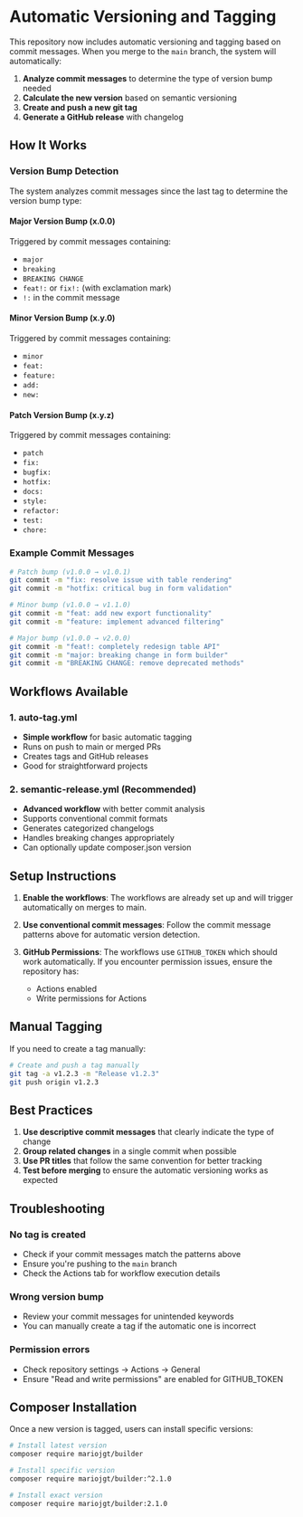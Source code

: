 # Automatic Versioning and Tagging

This repository now includes automatic versioning and tagging based on commit messages. When you merge to the `main` branch, the system will automatically:

1. **Analyze commit messages** to determine the type of version bump needed
2. **Calculate the new version** based on semantic versioning
3. **Create and push a new git tag**
4. **Generate a GitHub release** with changelog

## How It Works

### Version Bump Detection

The system analyzes commit messages since the last tag to determine the version bump type:

#### Major Version Bump (x.0.0)
Triggered by commit messages containing:
- `major`
- `breaking`
- `BREAKING CHANGE`
- `feat!:` or `fix!:` (with exclamation mark)
- `!:` in the commit message

#### Minor Version Bump (x.y.0)
Triggered by commit messages containing:
- `minor`
- `feat:`
- `feature:`
- `add:`
- `new:`

#### Patch Version Bump (x.y.z)
Triggered by commit messages containing:
- `patch`
- `fix:`
- `bugfix:`
- `hotfix:`
- `docs:`
- `style:`
- `refactor:`
- `test:`
- `chore:`

### Example Commit Messages

```bash
# Patch bump (v1.0.0 → v1.0.1)
git commit -m "fix: resolve issue with table rendering"
git commit -m "hotfix: critical bug in form validation"

# Minor bump (v1.0.0 → v1.1.0)
git commit -m "feat: add new export functionality"
git commit -m "feature: implement advanced filtering"

# Major bump (v1.0.0 → v2.0.0)
git commit -m "feat!: completely redesign table API"
git commit -m "major: breaking change in form builder"
git commit -m "BREAKING CHANGE: remove deprecated methods"
```

## Workflows Available

### 1. auto-tag.yml
- **Simple workflow** for basic automatic tagging
- Runs on push to main or merged PRs
- Creates tags and GitHub releases
- Good for straightforward projects

### 2. semantic-release.yml (Recommended)
- **Advanced workflow** with better commit analysis
- Supports conventional commit formats
- Generates categorized changelogs
- Handles breaking changes appropriately
- Can optionally update composer.json version

## Setup Instructions

1. **Enable the workflows**: The workflows are already set up and will trigger automatically on merges to main.

2. **Use conventional commit messages**: Follow the commit message patterns above for automatic version detection.

3. **GitHub Permissions**: The workflows use `GITHUB_TOKEN` which should work automatically. If you encounter permission issues, ensure the repository has:
   - Actions enabled
   - Write permissions for Actions

## Manual Tagging

If you need to create a tag manually:

```bash
# Create and push a tag manually
git tag -a v1.2.3 -m "Release v1.2.3"
git push origin v1.2.3
```

## Best Practices

1. **Use descriptive commit messages** that clearly indicate the type of change
2. **Group related changes** in a single commit when possible
3. **Use PR titles** that follow the same convention for better tracking
4. **Test before merging** to ensure the automatic versioning works as expected

## Troubleshooting

### No tag is created
- Check if your commit messages match the patterns above
- Ensure you're pushing to the `main` branch
- Check the Actions tab for workflow execution details

### Wrong version bump
- Review your commit messages for unintended keywords
- You can manually create a tag if the automatic one is incorrect

### Permission errors
- Check repository settings → Actions → General
- Ensure "Read and write permissions" are enabled for GITHUB_TOKEN

## Composer Installation

Once a new version is tagged, users can install specific versions:

```bash
# Install latest version
composer require mariojgt/builder

# Install specific version
composer require mariojgt/builder:^2.1.0

# Install exact version
composer require mariojgt/builder:2.1.0
```
